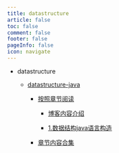 ```yaml
---
title: datastructure
article: false
toc: false
comment: false
footer: false
pageInfo: false
icon: navigate
---
```


- datastructure

    - <a class="breadcrumb-link" target="_blank" href="datastructure-java">datastructure-java</a>

        - <a class="breadcrumb-link" target="_blank" href="datastructure-java/shardings">按照章节阅读</a>


            - <a class="breadcrumb-link" target="_blank" href="datastructure-java/shardings/datastructure-java-chapter-0.博客内容介绍.html">博客内容介绍</a>

            - <a class="breadcrumb-link" target="_blank" href="datastructure-java/shardings/datastructure-java-chapter-1.数据结构java语言构造.html">1.数据结构java语言构造</a>

        - <a class="breadcrumb-link" target="_blank" href="datastructure-java/datastructure-java.html#intro">章节内容合集</a>
